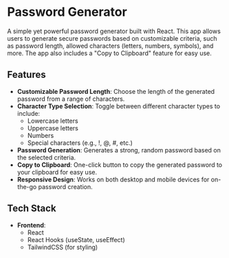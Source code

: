 # Password Generator

A simple yet powerful password generator built with React. This app allows users to generate secure passwords based on customizable criteria, such as password length, allowed characters (letters, numbers, symbols), and more. The app also includes a "Copy to Clipboard" feature for easy use.

## Features

- **Customizable Password Length**: Choose the length of the generated password from a range of characters.
- **Character Type Selection**: Toggle between different character types to include:
  - Lowercase letters
  - Uppercase letters
  - Numbers
  - Special characters (e.g., !, @, #, etc.)
- **Password Generation**: Generates a strong, random password based on the selected criteria.
- **Copy to Clipboard**: One-click button to copy the generated password to your clipboard for easy use.
- **Responsive Design**: Works on both desktop and mobile devices for on-the-go password creation.

## Tech Stack

- **Frontend**: 
  - React
  - React Hooks (useState, useEffect)
  - TailwindCSS (for styling)
